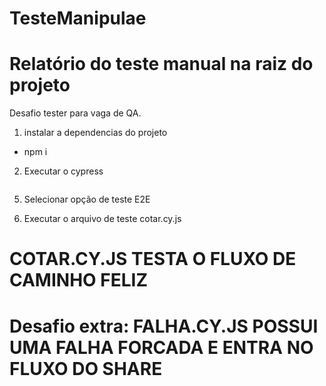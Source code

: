 # TesteManipulae
# Relatório do teste manual na raiz do projeto

Desafio tester para vaga de QA.

1. instalar a dependencias do projeto
- npm i

2. Executar o cypress
```npx cypress open
```


5. Selecionar opção de teste E2E

6. Executar o arquivo de teste cotar.cy.js 

# COTAR.CY.JS TESTA O FLUXO DE CAMINHO FELIZ
# Desafio extra: FALHA.CY.JS POSSUI UMA FALHA FORCADA E ENTRA NO FLUXO DO SHARE 

